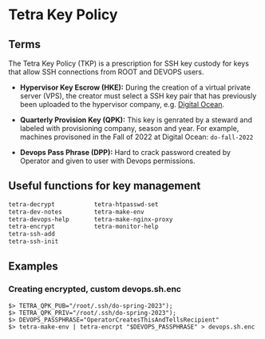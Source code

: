 # Tetra Key Policy

## Terms 
The Tetra Key Policy (TKP) is a prescription for SSH key custody for
keys that allow SSH connections from ROOT and DEVOPS users.

- **Hypervisor Key Escrow (HKE):** During the creation of a 
 virtual private server (VPS), the creator must select a SSH key pair
 that has previously been uploaded to the hypervisor company,
e.g. [Digital Ocean](https://docs.digitalocean.com/products/droplets/how-to/add-ssh-keys/to-team/).

- **Quarterly Provision Key (QPK):** This key is genrated by a steward
and labeled with provisioning company, season and year. For example,
machines provisoned in the Fall of 2022 at Digital Ocean: `do-fall-2022`

- **Devops Pass Phrase (DPP):** Hard to crack password created by Operator
and given to user with Devops permissions.
 

## Useful functions for key management 
```bash
tetra-decrypt           tetra-htpasswd-set           
tetra-dev-notes         tetra-make-env               
tetra-devops-help       tetra-make-nginx-proxy       
tetra-encrypt           tetra-monitor-help           
tetra-ssh-add                
tetra-ssh-init
```
## Examples

### Creating encrypted, custom  devops.sh.enc
```
$> TETRA_QPK_PUB="/root/.ssh/do-spring-2023");
$> TETRA_QPK_PRIV="/root/.ssh/do-spring-2023");
$> DEVOPS_PASSPHRASE="OperatorCreatesThisAndTellsRecipient"
$> tetra-make-env | tetra-encrpt "$DEVOPS_PASSPHRASE" > devops.sh.enc
```
